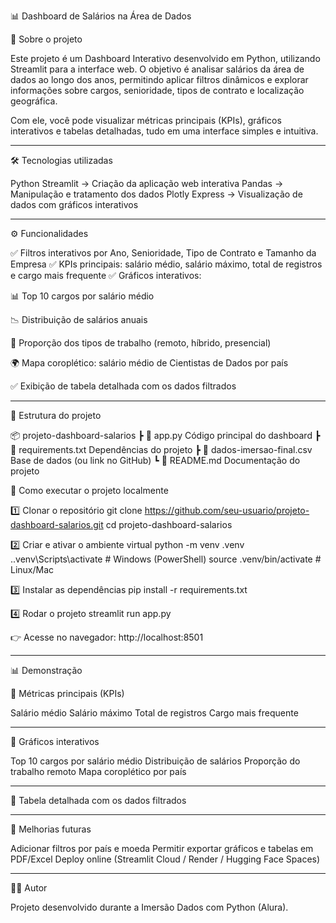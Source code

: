 📊 Dashboard de Salários na Área de Dados

📌 Sobre o projeto

Este projeto é um Dashboard Interativo desenvolvido em Python, utilizando Streamlit para a interface web.
O objetivo é analisar salários da área de dados ao longo dos anos, permitindo aplicar filtros dinâmicos e explorar informações sobre cargos, senioridade, tipos de contrato e localização geográfica.

Com ele, você pode visualizar métricas principais (KPIs), gráficos interativos e tabelas detalhadas, tudo em uma interface simples e intuitiva.

_____________________________________________________________________________________________________________________________________________________________________________

🛠️ Tecnologias utilizadas

Python
Streamlit → Criação da aplicação web interativa
Pandas → Manipulação e tratamento dos dados
Plotly Express → Visualização de dados com gráficos interativos
_____________________________________________________________________________________________________________________________________________________________________________

⚙️ Funcionalidades

✅ Filtros interativos por Ano, Senioridade, Tipo de Contrato e Tamanho da Empresa
✅ KPIs principais: salário médio, salário máximo, total de registros e cargo mais frequente
✅ Gráficos interativos:

📊 Top 10 cargos por salário médio

📉 Distribuição de salários anuais

🥧 Proporção dos tipos de trabalho (remoto, híbrido, presencial)

🌍 Mapa coroplético: salário médio de Cientistas de Dados por país

✅ Exibição de tabela detalhada com os dados filtrados
_____________________________________________________________________________________________________________________________________________________________________________

📂 Estrutura do projeto

📦 projeto-dashboard-salarios
 ┣ 📜 app.py               Código principal do dashboard
 ┣ 📜 requirements.txt     Dependências do projeto
 ┣ 📜 dados-imersao-final.csv  Base de dados (ou link no GitHub)
 ┗ 📜 README.md            Documentação do projeto

🚀 Como executar o projeto localmente

1️⃣ Clonar o repositório
git clone https://github.com/seu-usuario/projeto-dashboard-salarios.git
cd projeto-dashboard-salarios

2️⃣ Criar e ativar o ambiente virtual
python -m venv .venv
.\.venv\Scripts\activate   # Windows (PowerShell)
source .venv/bin/activate  # Linux/Mac

3️⃣ Instalar as dependências
pip install -r requirements.txt

4️⃣ Rodar o projeto
streamlit run app.py

👉 Acesse no navegador: http://localhost:8501
_____________________________________________________________________________________________________________________________________________________________________________

📊 Demonstração

🔹 Métricas principais (KPIs)

Salário médio
Salário máximo
Total de registros
Cargo mais frequente
_____________________________________________________________________________________________________________________________________________________________________________

🔹 Gráficos interativos

Top 10 cargos por salário médio
Distribuição de salários
Proporção do trabalho remoto
Mapa coroplético por país
_____________________________________________________________________________________________________________________________________________________________________________

🔹 Tabela detalhada com os dados filtrados
_____________________________________________________________________________________________________________________________________________________________________________

📌 Melhorias futuras

Adicionar filtros por país e moeda
Permitir exportar gráficos e tabelas em PDF/Excel
Deploy online (Streamlit Cloud / Render / Hugging Face Spaces)
_____________________________________________________________________________________________________________________________________________________________________________

👨‍💻 Autor

Projeto desenvolvido durante a Imersão Dados com Python (Alura).
